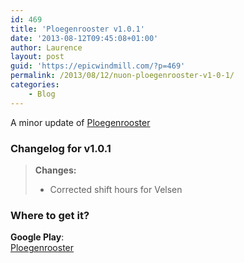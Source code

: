 ```yaml
---
id: 469
title: 'Ploegenrooster v1.0.1'
date: '2013-08-12T09:45:08+01:00'
author: Laurence
layout: post
guid: 'https://epicwindmill.com/?p=469'
permalink: /2013/08/12/nuon-ploegenrooster-v1-0-1/
categories:
    - Blog
---
```


A minor update of [Ploegenrooster](https://epicwindmill.com/ploegenrooster/)

### Changelog for v1.0.1

> **Changes:**
> 
> - Corrected shift hours for Velsen

### Where to get it?

**Google Play**:  
[Ploegenrooster](https://play.google.com/store/apps/details?id=com.epicwindmill.ploegenrooster)